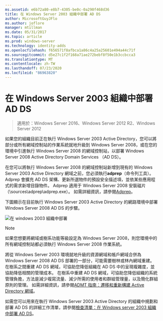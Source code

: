 ```yaml
---
ms.assetid: e6b72a80-e8b7-4305-be0c-0a290f468d36
title: 在 Windows Server 2003 組織中部署 AD DS
author: MicrosoftGuyJFlo
ms.author: joflore
manager: mtillman
ms.date: 05/31/2017
ms.topic: article
ms.prod: windows-server
ms.technology: identity-adds
ms.openlocfilehash: f656571f8afbca1a86c4a25a25601e494a44c71f
ms.sourcegitcommit: d5e27c1f2f168a71ae272bebf8f50e1b3ccbcca3
ms.translationtype: MT
ms.contentlocale: zh-TW
ms.lasthandoff: 07/23/2020
ms.locfileid: "86963820"
---
```

# <a name="deploying-ad-ds-in-a-windows-server-2003-organization"></a>在 Windows Server 2003 組織中部署 AD DS

> 適用於：Windows Server 2016、Windows Server 2012 R2、Windows Server 2012

如果您的組織目前正在執行 Windows Server 2003 Active Directory，您可以將部分或所有網域控制站的作業系統就地升級到 Windows Server 2008，或在您的環境中引進執行 Windows Server 2008 的網域控制站，以部署 Windows Server 2008 Active Directory Domain Services （AD DS）。

在您可以將執行 Windows Server 2008 的網域控制站新增到現有的 Windows Server 2003 Active Directory 網域之前，您必須執行**adprep**（命令列工具）。 Adprep 會擴充 AD DS 架構、更新所選物件的預設安全描述項，並依某些應用程式的需求新增目錄物件。 Adprep 適用于 Windows Server 2008 安裝磁片（\sources\adprep\adprep.exe）。 如需詳細資訊，請參閱[Adprep](/previous-versions/windows/it-pro/windows-server-2012-r2-and-2012/cc731728(v=ws.11))。

下圖顯示在目前執行 Windows Server 2003 Active Directory 的網路環境中部署 Windows Server 2008 AD DS 的步驟。

![在 windows 2003 組織中部署](media/Deploying-AD-DS-in-a-Windows-Server-2003-Organization/900c4eee-1119-4a9a-9310-755597428b71.gif)

> [!NOTE]
> 如果您想要將網域或樹系功能等級設定為 Windows Server 2008，則您環境中的所有網域控制站都必須執行 Windows Server 2008 作業系統。

將從 Windows Server 2003 環境就地升級的資源網域和帳戶網域合併為 Windows Server 2008 AD DS 部署的一部分，可能需要樹林或林內網域重建。 在樹系之間重建 AD DS 網域，可協助您降低組織在 AD DS 中的呈現複雜度，並協助降低相關的管理成本。 在樹系中重建 AD DS 網域，可協助您降低組織的系統管理負擔，方法是減少複寫流量、減少所需的使用者和群組管理量，以及簡化群組原則的管理。 如需詳細資訊，請參閱[ADMT 指南：遷移和重新構建 Active Directory 網域](/previous-versions/windows/it-pro/windows-server-2008-r2-and-2008/cc974332(v=ws.10))。

如需您可以用來在執行 Windows Server 2003 Active Directory 的組織中規劃和部署 AD DS 的詳細工作清單，請參閱[檢查清單：在 Windows server 2003 組織中部署 AD DS](/previous-versions/windows/it-pro/windows-server-2008-r2-and-2008/cc771407(v=ws.10))。
